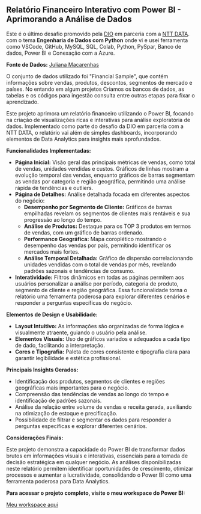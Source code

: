 ##  Relatório Financeiro Interativo com Power BI - Aprimorando a Análise de Dados

Este é o último desafio promovido  pela [DIO](https://web.dio.me/play) em parceria com a [NTT DATA](https://www.nttdata.com/global/en/). com o tema **Engenharia de Dados com Python** onde vi e usei ferramenta como VSCode, GitHub, MySQL, SQL, Colab, Python, PySpar, Banco de dados, Power BI e Conexação com a Azure.

**Fonte de Dados:** [Juliana Macarenhas](https://github.com/julianazanelatto)

O conjunto de dados utilizado foi "Financial Sample", que contém informações sobre vendas, produtos, descontos, segmentos de mercado e países.
No entando em algum projetos Criamos os bancos de dados, as tabelas e os códigos para ingestão consulta entre outras etapas para fixar o aprendizado.


Este projeto aprimora um relatório financeiro utilizando o Power BI, focando na criação de visualizações ricas e interativas para análise exploratória de dados. Implementado como parte do desafio da DIO em parceria com a NTT DATA, o relatório vai além de simples dashboards, incorporando elementos de Data Analytics para insights mais aprofundados.

**Funcionalidades Implementadas:**

* **Página Inicial:** Visão geral das principais métricas de vendas, como total de vendas, unidades vendidas e custos. Gráficos de linhas mostram a evolução temporal das vendas, enquanto gráficos de barras segmentam as vendas por categoria e região geográfica, permitindo uma análise rápida de tendências e outliers.
* **Página de Detalhes:** Análise detalhada focada em diferentes aspectos do negócio:
    * **Desempenho por Segmento de Cliente:** Gráficos de barras empilhadas revelam os segmentos de clientes mais rentáveis e sua progressão ao longo do tempo.
    * **Análise de Produtos:** Destaque para os TOP 3 produtos em termos de vendas, com um gráfico de barras ordenado.
    * **Performance Geográfica:** Mapa coroplético mostrando o desempenho das vendas por país, permitindo identificar os mercados mais fortes.
    * **Análise Temporal Detalhada:** Gráfico de dispersão correlacionando unidades vendidas com o total de vendas por mês, revelando padrões sazonais e tendências de consumo.
* **Interatividade:** Filtros dinâmicos em todas as páginas permitem aos usuários personalizar a análise por período, categoria de produto, segmento de cliente e região geográfica. Essa funcionalidade torna o relatório uma ferramenta poderosa para explorar diferentes cenários e responder a perguntas específicas do negócio.

**Elementos de Design e Usabilidade:**

* **Layout Intuitivo:** As informações são organizadas de forma lógica e visualmente atraente, guiando o usuário pela análise.
* **Elementos Visuais:** Uso de gráficos variados e adequados a cada tipo de dado, facilitando a interpretação.
* **Cores e Tipografia:** Paleta de cores consistente e tipografia clara para garantir legibilidade e estética profissional.

**Principais Insights Gerados:**

* Identificação dos produtos, segmentos de clientes e regiões geográficas mais importantes para o negócio.
* Compreensão das tendências de vendas ao longo do tempo e identificação de padrões sazonais.
* Análise da relação entre volume de vendas e receita gerada, auxiliando na otimização de estoque e precificação.
* Possibilidade de filtrar e segmentar os dados para responder a perguntas específicas e explorar diferentes cenários.

**Considerações Finais:**

Este projeto demonstra a capacidade do Power BI de transformar dados brutos em informações visuais e interativas, essenciais para a tomada de decisão estratégica em qualquer negócio. As análises disponibilizadas neste relatório permitem identificar oportunidades de crescimento, otimizar processos e aumentar a lucratividade, consolidando o Power BI como uma ferramenta poderosa para Data Analytics.

**Para acessar o projeto completo, visite o meu workspace do Power BI:** 

[Meu workspace aqui](https://app.powerbi.com/links/khjlrVz6YX?ctid=8e123a37-3744-4839-b542-42a08d32388b&pbi_source=linkShare&bookmarkGuid=e48f5190-1c5c-4884-bebb-ecdb2acbff62)

